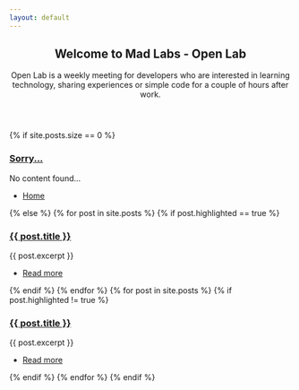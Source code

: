 ```yaml
---
layout: default
---
```

<!-- Main -->
<div id="main" class="wrapper style1">
    <div class="container">
        <header class="major major-green">
            <h2>Welcome to Mad Labs - Open Lab</h2>
            <p>Open Lab is a weekly meeting for developers who are interested in learning technology, 
            sharing experiences or simple code for a couple of hours after work.</p>
        </header>
    </div>
</div>
<!-- Content -->
{% if site.posts.size == 0 %}
<section id="five" class="wrapper style2 fade">
    <div class="container">
        <h3><a href="{{ site.baseurl }}{{ post.url }}">Sorry...</a></h3>
        No content found...
    </div>
    <section class="special">
            <ul class="actions">
                <li><a href="{{ site.baseurl }}" class="button">Home</a></li>
            </ul>
    </section>
</section>
{% else %}
{% for post in site.posts %}
{% if post.highlighted == true %}
<!-- Five -->
<section id="five" class="wrapper style2 fade">
    <div class="container">
        <h3><a href="{{ site.baseurl }}{{ post.url }}">{{ post.title }}</a></h3>
        {{ post.excerpt }}
    </div>
    <section class="special">
            <ul class="actions">
                <li><a href="{{ site.baseurl }}{{ post.url }}" class="button">Read more</a></li>
            </ul>
    </section>
</section>
{% endif %}
{% endfor %}
{% for post in site.posts %}
{% if post.highlighted != true %}
<section id="content">
    <div class="wrapper style1">
        <div class="container">
            <h3><a href="{{ site.baseurl }}{{ post.url }}">{{ post.title }}</a></h3>
            {{ post.excerpt }}
        </div>   
    </div>
    <section class="special">
        <ul class="actions">
            <li><a href="{{ site.baseurl }}{{ post.url }}" class="button">Read more</a></li>
        </ul>
    </section>
</section>
{% endif %}
{% endfor %}
{% endif %}

